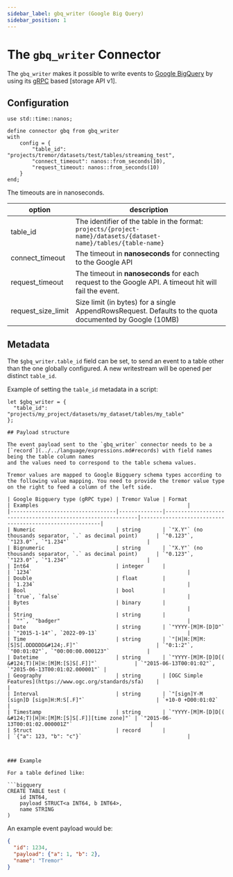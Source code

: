 ```yaml
---
sidebar_label: gbq_writer (Google Big Query)
sidebar_position: 1
---
```


# The `gbq_writer` Connector

The `gbq_writer` makes it possible to write events to [Google BigQuery](https://cloud.google.com/bigquery) by using its [gRPC] based [storage API v1].


## Configuration

```tremor
use std::time::nanos;

define connector gbq from gbq_writer
with
    config = {
        "table_id": "projects/tremor/datasets/test/tables/streaming_test",
        "connect_timeout": nanos::from_seconds(10),
        "request_timeout: nanos::from_seconds(10)
    }
end;
```

The timeouts are in nanoseconds.

| option             | description                                                                                                      |
|--------------------|------------------------------------------------------------------------------------------------------------------|
| table_id           | The identifier of the table in the format: `projects/{project-name}/datasets/{dataset-name}/tables/{table-name}` |
| connect_timeout    | The timeout in **nanoseconds** for connecting to the Google API                                                  |
| request_timeout    | The timeout in **nanoseconds** for each request to the Google API. A timeout hit will fail the event.            |
| request_size_limit | Size limit (in bytes) for a single AppendRowsRequest. Defaults to the quota documented by Google (10MB)          |

## Metadata
The `$gbq_writer.table_id` field can be set, to send an event to a table other than the one globally configured. A new writestream will be opened per distinct `table_id`.

Example of setting the `table_id` metadata in a script:

```tremor
let $gbq_writer = {
  "table_id": "projects/my_project/datasets/my_dataset/tables/my_table"
};

## Payload structure

The event payload sent to the `gbq_writer` connector needs to be a [`record`](../../language/expressions.md#records) with field names being the table column names
and the values need to correspond to the table schema values.

Tremor values are mapped to Google Bigquery schema types according to the following value mapping. You need to provide the tremor value type on the right to feed a column of the left side.

| Google Bigquery type (gRPC type) | Tremor Value | Format                                                      | Examples                                                |
|----------------------------------|--------------|-------------------------------------------------------------|---------------------------------------------------------|
| Numeric                          | string       | `"X.Y"` (no thousands separator, `.` as decimal point)      | `"0.123"`, `"123.0"`, `"1.234"`                         |
| Bignumeric                       | string       | `"X.Y"` (no thousands separator, `.` as decimal point)      | `"0.123"`, `"123.0"`, `"1.234"`                         |
| Int64                            | integer      |                                                             | `1234`                                                  |
| Double                           | float        |                                                             | `1.234`                                                 |
| Bool                             | bool         |                                                             | `true`, `false`                                         |
| Bytes                            | binary       |                                                             |                                                         |
| String                           | string       |                                                             | `""`, `"badger"                                         |
| Date                             | string       | `"YYYY-[M]M-[D]D"`                                          | `"2015-1-14"`, `2022-09-13`                             |
| Time                             | string       | `"[H]H:[M]M:[S]S[.DDDDDD&#124;.F]"`                         | `"0:1:2"`, `"00:01:02"`, `"00:00:00.000123"`            |
| Datetime                         | string       | `"YYYY-[M]M-[D]D[( &#124;T)[H]H:[M]M:[S]S[.F]]"`            | `"2015-06-13T00:01:02"`, `"2015-06-13T00:01:02.000001"` |
| Geography                        | string       | [OGC Simple Features](https://www.ogc.org/standards/sfa)    |                                                         |
| Interval                         | string       | `"[sign]Y-M [sign]D [sign]H:M:S[.F]"`                       | `+10-0 +D00:01:02`                                      |
| Timestamp                        | string       | `"YYYY-[M]M-[D]D[( &#124;T)[H]H:[M]M:[S]S[.F]][time zone]"` | `"2015-06-13T00:01:02.000001Z"`                         |
| Struct                           | record       |                                                             | `{"a": 123, "b": "c"}`                                  |



### Example

For a table defined like:

```bigquery
CREATE TABLE test (
    id INT64,
    payload STRUCT<a INT64, b INT64>,
    name STRING
)
```

An example event payload would be:

```json
{
  "id": 1234,
  "payload": {"a": 1, "b": 2},
  "name": "Tremor"
}
```

[gRPC]: https://grpc.io/
[storage API]: https://cloud.google.com/bigquery/docs/reference/storage/rpc/google.cloud.bigquery.storage.v1